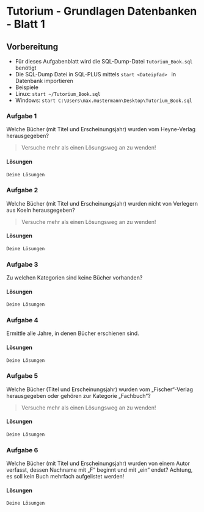 # Tutorium - Grundlagen Datenbanken - Blatt 1

## Vorbereitung

* Für dieses Aufgabenblatt wird die SQL-Dump-Datei ```Tutorium_Book.sql``` benötigt
* Die SQL-Dump Datei in SQL-PLUS mittels ```start <Dateipfad> ```  in Datenbank   importieren
* Beispiele
* Linux: ```start ~/Tutorium_Book.sql```
* Windows: ```start C:\Users\max.mustermann\Desktop\Tutorium_Book.sql```


### Aufgabe 1
Welche Bücher (mit Titel und Erscheinungsjahr) wurden vom Heyne-Verlag herausgegeben?
> Versuche mehr als einen Lösungsweg an zu wenden!

#### Lösungen
```sql
Deine Lösungen
```

### Aufgabe 2
Welche Bücher (mit Titel und Erscheinungsjahr) wurden nicht von Verlegern aus Koeln herausgegeben?
> Versuche mehr als einen Lösungsweg an zu wenden!

#### Lösungen
```sql
Deine Lösungen
```

### Aufgabe 3
Zu welchen Kategorien sind keine Bücher vorhanden?

#### Lösungen
```sql
Deine Lösungen
```

### Aufgabe 4
  Ermittle alle Jahre, in denen Bücher erschienen sind.

#### Lösungen
```sql
Deine Lösungen
```

### Aufgabe 5
  Welche Bücher (Titel  und Erscheinungsjahr) wurden vom „Fischer“-Verlag herausgegeben oder gehören zur Kategorie „Fachbuch“?
  > Versuche mehr als einen Lösungsweg an zu wenden!

#### Lösungen
```sql
Deine Lösungen
```

### Aufgabe 6
  Welche Bücher (mit Titel und Erscheinungsjahr) wurden von einem Autor verfasst, dessen Nachname mit „F“ beginnt und mit „ein“ endet?  Achtung, es soll kein Buch mehrfach aufgelistet werden!

#### Lösungen
```sql
Deine Lösungen
```


